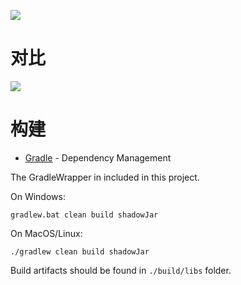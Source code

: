 ![](https://i.loli.net/2021/02/03/FBrgWYhtn8VwNlc.png)

# 对比
![](https://wiki.ptms.ink/images/9/93/Chemdah_对比.png)

# 构建

* [Gradle](https://gradle.org/) - Dependency Management

The GradleWrapper in included in this project.

On Windows:

```
gradlew.bat clean build shadowJar
```

On MacOS/Linux:

```
./gradlew clean build shadowJar
```

Build artifacts should be found in `./build/libs` folder.
